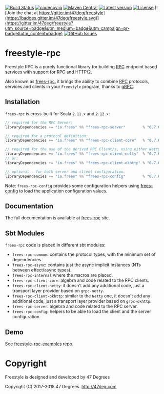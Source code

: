 
[comment]: # (Start Badges)

[![Build Status](https://travis-ci.org/frees-io/freestyle-rpc.svg?branch=master)](https://travis-ci.org/frees-io/freestyle-rpc) [![codecov.io](http://codecov.io/github/frees-io/freestyle-rpc/coverage.svg?branch=master)](http://codecov.io/github/frees-io/freestyle-rpc?branch=master) [![Maven Central](https://img.shields.io/badge/maven%20central-0.7.0-green.svg)](https://oss.sonatype.org/#nexus-search;gav~io.frees~frees*) [![Latest version](https://img.shields.io/badge/freestyle--rpc-0.7.0-green.svg)](https://index.scala-lang.org/frees-io/freestyle-rpc) [![License](https://img.shields.io/badge/license-Apache%202-blue.svg)](https://raw.githubusercontent.com/frees-io/freestyle-rpc/master/LICENSE) [![Join the chat at https://gitter.im/47deg/freestyle](https://badges.gitter.im/47deg/freestyle.svg)](https://gitter.im/47deg/freestyle?utm_source=badge&utm_medium=badge&utm_campaign=pr-badge&utm_content=badge) [![GitHub Issues](https://img.shields.io/github/issues/frees-io/freestyle-rpc.svg)](https://github.com/frees-io/freestyle-rpc/issues)

[comment]: # (End Badges)

# freestyle-rpc

Freestyle RPC is a purely functional library for building [RPC] endpoint based services with support for [RPC] and [HTTP/2].

Also known as [frees-rpc], it brings the ability to combine [RPC] protocols, services and clients in your `Freestyle` program, thanks to [gRPC].

## Installation

`frees-rpc` is cross-built for Scala `2.11.x` and `2.12.x`:

[comment]: # (Start Replace)

```scala
// required for the RPC Server:
libraryDependencies += "io.frees" %% "frees-rpc-server"        % "0.7.0"

// required for a protocol definition:
libraryDependencies += "io.frees" %% "frees-rpc-client-core"   % "0.7.0"

// required for the use of the derived RPC Client/s, using either Netty or OkHttp as transport layer:
libraryDependencies += "io.frees" %% "frees-rpc-client-netty"  % "0.7.0"
// or:
libraryDependencies += "io.frees" %% "frees-rpc-client-okhttp" % "0.7.0"

// optional - for both server and client configuration.
libraryDependencies += "io.frees" %% "frees-rpc-config"        % "0.7.0"
```

[comment]: # (End Replace)

Note: `frees-rpc-config` provides some configuration helpers using [frees-config] to load the application configuration values.

## Documentation

The full documentation is available at [frees-rpc](http://frees.io/docs/rpc) site.

## Sbt Modules

`frees-rpc` code is placed in different sbt modules:

* `frees-rpc-common`: contains the protocol types, with the minimum set of dependencies.
* `frees-rpc-async`: contains just the async implicit instances (NTs between effect/async types).
* `frees-rpc-internal` where the macros are placed.
* `frees-rpc-client-core`: algebra and code related to the RPC clients.
* `frees-rpc-client-netty`: it doesn't add any additional code, just a transport layer provider based on `grpc-netty`.
* `frees-rpc-client-okhttp`: similar to the `Netty` one, it doesn't add any additional code, just a transport layer provider based on `grpc-okhttp`.
* `frees-rpc-server`: algebra and code related to the RPC server.
* `frees-rpc-config`: helpers to be able to load the client and the server configuration.

## Demo

See [freestyle-rpc-examples](https://github.com/frees-io/freestyle-rpc-examples) repo.

[RPC]: https://en.wikipedia.org/wiki/Remote_procedure_call
[HTTP/2]: https://http2.github.io/
[gRPC]: https://grpc.io/
[frees-rpc]: http://frees.io/docs/rpc/
[frees-config]: http://frees.io/docs/patterns/config/

[comment]: # (Start Copyright)
# Copyright

Freestyle is designed and developed by 47 Degrees

Copyright (C) 2017-2018 47 Degrees. <http://47deg.com>

[comment]: # (End Copyright)